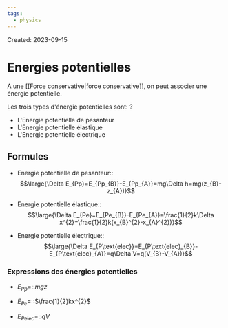 ```yaml
---
tags:
  - physics
---
```

Created: 2023-09-15

# Energies potentielles
A une [[Force conservative|force conservative]], on peut associer une énergie potentielle.

Les trois types d'énergie potentielles sont:
?
- L'Energie potentielle de pesanteur
- L'Energie potentielle élastique
- L'Energie potentielle électrique
<!--SR:!2023-09-28,9,250-->

## Formules
- Energie potentielle de pesanteur::$$\large{\Delta E_{Pp}=E_{Pp_{B}}-E_{Pp_{A}}=mg\Delta h=mg(z_{B}-z_{A})}$$
<!--SR:!2023-09-27,8,250-->
- Energie potentielle élastique::$$\large{\Delta E_{Pe}=E_{Pe_{B}}-E_{Pe_{A}}=\frac{1}{2}k\Delta x^{2}=\frac{1}{2}k(x_{B}^{2}-x_{A}^{2})}$$
<!--SR:!2023-09-29,10,250-->
- Energie potentielle électrique::$$\large{\Delta E_{P\text{elec}}=E_{P\text{elec}_{B}}-E_{P\text{elec}_{A}}=q\Delta V=q(V_{B}-V_{A})}$$
<!--SR:!2023-09-22,1,170-->

### Expressions des énergies potentielles
- $E_{Pp}=$::$mgz$
<!--SR:!2023-09-25,6,230-->
- $E_{Pe}=$::$\frac{1}{2}kx^{2}$
<!--SR:!2023-09-23,2,210-->
- $E_{P\text{elec}}=$::$qV$
<!--SR:!2023-09-29,10,250-->
